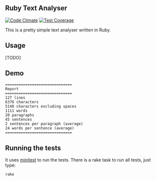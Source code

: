 ## Ruby Text Analyser
[![Code
Climate](https://codeclimate.com/github/pablobfonseca/text-analyser/badges/gpa.svg)](https://codeclimate.com/github/pablobfonseca/text-analyser)
[![Test
Coverage](https://codeclimate.com/github/pablobfonseca/text-analyser/badges/coverage.svg)](https://codeclimate.com/github/pablobfonseca/text-analyser/coverage)


This is a pretty simple text analyser written in Ruby.

## Usage
[TODO]

## Demo
```
==============================
Report
==============================
127 lines
6376 characters
5140 characters excluding spaces
1111 words
20 paragraphs
45 sentences
2 sentences per paragraph (average)
24 words per sentence (average)
==============================
```

## Running the tests
It uses [minitest](https://github.com/seattlerb/minitest) to run the tests.
There is a rake task to run all tests, just type:
```ruby
rake
```

